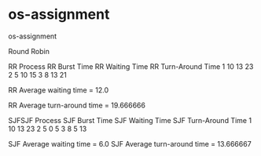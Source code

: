 # os-assignment
os-assignment

Round Robin

RR Process	 RR Burst Time	 RR Waiting Time	 RR Turn-Around Time
1		 10		 13		 23
2		 5		 10		 15
3		 8		 13		 21

RR  Average waiting time = 12.0

RR  Average turn-around time = 19.666666

SJFSJF Process	 SJF Burst Time	 SJF Waiting Time	 SJF Turn-Around Time
1		 10		 13		 23
2		 5		 0		 5
3		 8		 5		 13

SJF Average waiting time = 6.0
SJF Average turn-around time = 13.666667

